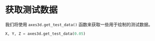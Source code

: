 # 获取测试数据

我们将使用 `axes3d.get_test_data()` 函数来获取一些用于绘制的测试数据。

```python
X, Y, Z = axes3d.get_test_data(0.05)
```
